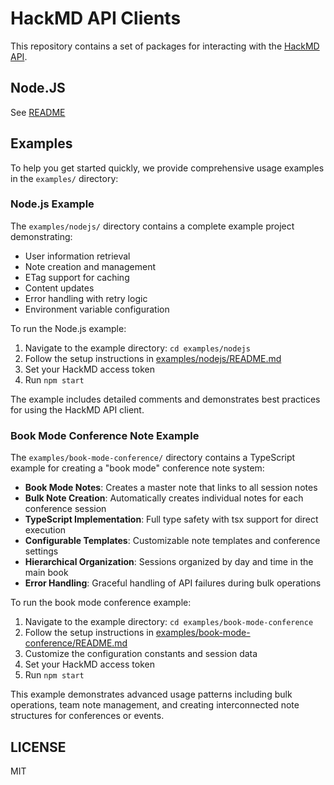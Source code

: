 # HackMD API Clients

This repository contains a set of packages for interacting with the [HackMD API](https://hackmd.io/).

## Node.JS

See [README](./nodejs)

## Examples

To help you get started quickly, we provide comprehensive usage examples in the `examples/` directory:

### Node.js Example

The `examples/nodejs/` directory contains a complete example project demonstrating:

- User information retrieval
- Note creation and management
- ETag support for caching
- Content updates
- Error handling with retry logic
- Environment variable configuration

To run the Node.js example:

1. Navigate to the example directory: `cd examples/nodejs`
2. Follow the setup instructions in [examples/nodejs/README.md](./examples/nodejs/README.md)
3. Set your HackMD access token
4. Run `npm start`

The example includes detailed comments and demonstrates best practices for using the HackMD API client.

### Book Mode Conference Note Example

The `examples/book-mode-conference/` directory contains a TypeScript example for creating a "book mode" conference note system:

- **Book Mode Notes**: Creates a master note that links to all session notes
- **Bulk Note Creation**: Automatically creates individual notes for each conference session
- **TypeScript Implementation**: Full type safety with tsx support for direct execution
- **Configurable Templates**: Customizable note templates and conference settings
- **Hierarchical Organization**: Sessions organized by day and time in the main book
- **Error Handling**: Graceful handling of API failures during bulk operations

To run the book mode conference example:

1. Navigate to the example directory: `cd examples/book-mode-conference`
2. Follow the setup instructions in [examples/book-mode-conference/README.md](./examples/book-mode-conference/README.md)
3. Customize the configuration constants and session data
4. Set your HackMD access token
5. Run `npm start`

This example demonstrates advanced usage patterns including bulk operations, team note management, and creating interconnected note structures for conferences or events.

## LICENSE

MIT
